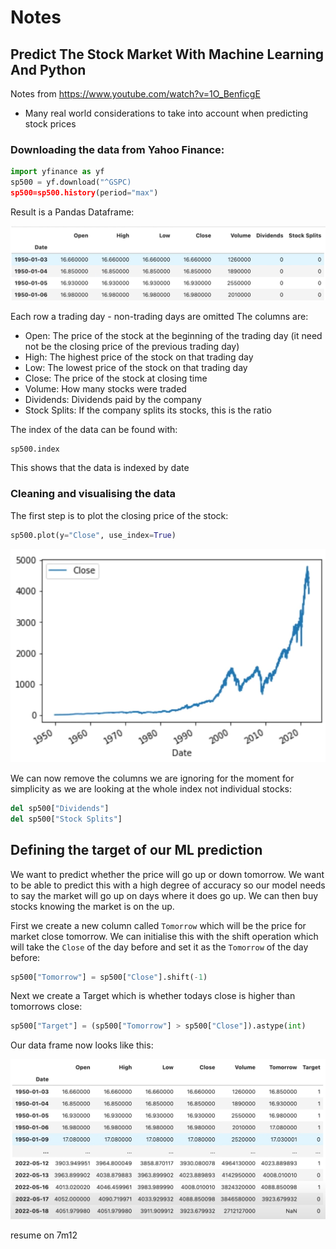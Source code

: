 # Notes

## Predict The Stock Market With Machine Learning And Python

Notes from https://www.youtube.com/watch?v=1O_BenficgE

- Many real world considerations to take into account when predicting stock prices

### Downloading the data from Yahoo Finance:

```python
import yfinance as yf
sp500 = yf.download("^GSPC)
sp500=sp500.history(period="max")
```

Result is a Pandas Dataframe:

![Pandas Dataframe](images/pandas-dataframe.png)

Each row a trading day - non-trading days are omitted
The columns are:

- Open: The price of the stock at the beginning of the trading day (it need not be the closing price of the previous trading day)
- High: The highest price of the stock on that trading day
- Low: The lowest price of the stock on that trading day
- Close: The price of the stock at closing time
- Volume: How many stocks were traded
- Dividends: Dividends paid by the company
- Stock Splits: If the company splits its stocks, this is the ratio

The index of the data can be found with:

```python
sp500.index
```

This shows that the data is indexed by date

### Cleaning and visualising the data

The first step is to plot the closing price of the stock:

```python
sp500.plot(y="Close", use_index=True)
```

![Closing price of the stock](images/closing-price.png)

We can now remove the columns we are ignoring for the moment for simplicity as we are looking at the whole index not individual stocks:

```python
del sp500["Dividends"]
del sp500["Stock Splits"]
```

## Defining the target of our ML prediction

We want to predict whether the price will go up or down tomorrow. We want to be able to predict this with a high degree of accuracy so our model needs
to say the market will go up on days where it does go up. We can then buy stocks knowing the market is on the up.

First we create a new column called `Tomorrow` which will be the price for market close tomorrow. We can initialise this with the shift operation
which will take the `Close` of the day before and set it as the `Tomorrow` of the day before:

```python
sp500["Tomorrow"] = sp500["Close"].shift(-1)
```

Next we create a Target which is whether todays close is higher than tomorrows close:

```python
sp500["Target"] = (sp500["Tomorrow"] > sp500["Close"]).astype(int)
```

Our data frame now looks like this:

![Dataframe with target](images/dataframe-with-target.png)

resume on 7m12
